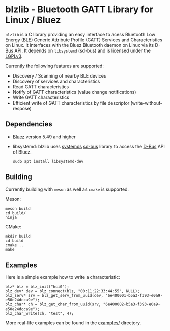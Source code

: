 # blzlib - Bluetooth GATT Library for Linux / Bluez #

`blzlib` is a C library providing an easy interface to acess Bluetooth Low Energy (BLE) Generic Attribute Profile (GATT) Services and Characteristics on Linux. It interfaces with the Bluez Bluetooth daemon on Linux via its D-Bus API. It depends on `libsystemd` (sd-bus) and is licensed under the [LGPLv3](LICENSE.txt).

Currently the following features are supported:

  * Discovery / Scanning of nearby BLE devices
  * Discovery of services and characteristics
  * Read GATT characteristics
  * Notify of GATT characteristics (value change notifications)
  * Write GATT characteristics
  * Efficient write of GATT characteristics by file descriptor (write-without-respose)

## Dependencies ##

* [Bluez](http://www.bluez.org/) version 5.49 and higher

* libsystemd: blzlib uses [systemds](https://www.freedesktop.org/wiki/Software/systemd/) [sd-bus](http://0pointer.net/blog/the-new-sd-bus-api-of-systemd.html) library to access the [D-Bus](https://www.freedesktop.org/wiki/Software/dbus/) API of Bluez.

      sudo apt install libsystemd-dev


## Building ##

Currently building with `meson` as well as `cmake` is supported.

Meson:

    meson build
    cd build/
    ninja

CMake:

    mkdir build
    cd build
    cmake ..
    make


## Examples ##

Here is a simple example how to write a characteristic:

```
blz* blz = blz_init("hci0");
blz_dev* dev = blz_connect(blz, "00:11:22:33:44:55", NULL);
blz_serv* srv = blz_get_serv_from_uuid(dev, "6e400001-b5a3-f393-e0a9-e50e24dcca9e");
blz_char* ch = blz_get_char_from_uuid(srv, "6e400002-b5a3-f393-e0a9-e50e24dcca9e");
blz_char_write(ch, "test", 4);
```

More real-life examples can be found in the [examples/](examples/) directory.
